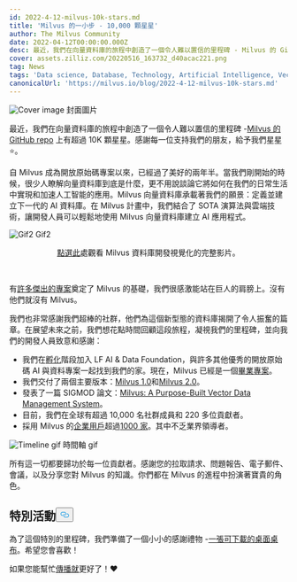 ```yaml
---
id: 2022-4-12-milvus-10k-stars.md
title: 'Milvus 的一小步 - 10,000 顆星星'
author: The Milvus Community
date: 2022-04-12T00:00:00.000Z
desc: 最近，我們在向量資料庫的旅程中創造了一個令人難以置信的里程碑 - Milvus 的 GitHub repo 上有超過 10K 顆星星。
cover: assets.zilliz.com/20220516_163732_d40acac221.png
tag: News
tags: 'Data science, Database, Technology, Artificial Intelligence, Vector Management'
canonicalUrl: 'https://milvus.io/blog/2022-4-12-milvus-10k-stars.md'
---
```

<p>
  
   <span class="img-wrapper"> <img translate="no" src="https://assets.zilliz.com/20220516_163732_d40acac221.png" alt="Cover image" class="doc-image" id="cover-image" />
   </span> <span class="img-wrapper"> <span>封面圖片</span> </span></p>
<p>最近，我們在向量資料庫的旅程中創造了一個令人難以置信的里程碑 -<a href="https://github.com/milvus-io/milvus">Milvus 的 GitHub repo</a> 上有超過 10K 顆星星。感謝每一位支持我們的朋友，給予我們星星 ⭐️。</p>
<p>自 Milvus 成為開放原始碼專案以來，已經過了美好的兩年半。當我們剛開始的時候，很少人瞭解向量資料庫到底是什麼，更不用說談論它將如何在我們的日常生活中實現和加速人工智能的應用。Milvus 向量資料庫承載著我們的願景：定義並建立下一代的 AI 資料庫。在 Milvus 計畫中，我們結合了 SOTA 演算法與雲端技術，讓開發人員可以輕鬆地使用 Milvus 向量資料庫建立 AI 應用程式。</p>
<p>
  
   <span class="img-wrapper"> <img translate="no" src="https://assets.zilliz.com/Milvus_0_10000_d50a914332.gif" alt="Gif2" class="doc-image" id="gif2" />
   </span> <span class="img-wrapper"> <span>Gif2</span> </span></p>
<div align="center"><a href="https://www.youtube.com/watch?v=zIAX_oPI2Jk&ab_channel=Milvus-VectorDatabase">點選此</a>處觀看 Milvus 資料庫開發視覺化的完整影片。</div>
<p><br/></p>
<p>有<a href="https://github.com/milvus-io/milvus">許多傑出的專案</a>奠定了 Milvus 的基礎，我們很感激能站在巨人的肩膀上。沒有他們就沒有 Milvus。</p>
<p>我們也非常感謝我們超棒的社群，他們為這個新型態的資料庫揭開了令人振奮的篇章。在展望未來之前，我們想花點時間回顧這段旅程，凝視我們的里程碑，並向我們的開發人員致意和感謝：</p>
<ul>
<li>我們在<a href="https://lfaidata.foundation/blog/2020/04/02/milvus-joins-lf-ai-as-new-incubation-project/">孵化</a>階段加入 LF AI &amp; Data Foundation，與許多其他優秀的開放原始碼 AI 與資料專案一起找到我們的家。現在，Milvus 已經是一個<a href="https://lfaidata.foundation/blog/2021/06/23/lf-ai-data-foundation-announces-graduation-of-milvus-project/">畢業專案</a>。</li>
<li>我們交付了兩個主要版本：<a href="https://milvus.io/docs/v1.0.0/announcement.md">Milvus 1.0</a>和<a href="https://milvus.io/docs/v2.0.x/comparison.md">Milvus 2.0</a>。</li>
<li>發表了一篇 SIGMOD 論文：<a href="https://dl.acm.org/doi/abs/10.1145/3448016.3457550">Milvus: A Purpose-Built Vector Data Management System</a>。</li>
<li>目前，我們在全球有超過 10,000 名社群成員和 220 多位貢獻者。</li>
<li>採用 Milvus 的<a href="https://milvus.io/">企業用戶</a>超過<a href="https://milvus.io/">1000 家</a>。其中不乏業界領導者。</li>
</ul>
<p>
  
   <span class="img-wrapper"> <img translate="no" src="https://assets.zilliz.com/Milvus_10000_star_timeline_3sec_de1a7c906a.gif" alt="Timeline gif" class="doc-image" id="timeline-gif" />
   </span> <span class="img-wrapper"> <span>時間軸 gif</span> </span></p>
<p>所有這一切都要歸功於每一位貢獻者。感謝您的拉取請求、問題報告、電子郵件、會議，以及分享您對 Milvus 的知識。你們都在 Milvus 的進程中扮演著寶貴的角色。</p>
<h2 id="Special-event" class="common-anchor-header">特別活動<button data-href="#Special-event" class="anchor-icon" translate="no">
      <svg translate="no"
        aria-hidden="true"
        focusable="false"
        height="20"
        version="1.1"
        viewBox="0 0 16 16"
        width="16"
      >
        <path
          fill="#0092E4"
          fill-rule="evenodd"
          d="M4 9h1v1H4c-1.5 0-3-1.69-3-3.5S2.55 3 4 3h4c1.45 0 3 1.69 3 3.5 0 1.41-.91 2.72-2 3.25V8.59c.58-.45 1-1.27 1-2.09C10 5.22 8.98 4 8 4H4c-.98 0-2 1.22-2 2.5S3 9 4 9zm9-3h-1v1h1c1 0 2 1.22 2 2.5S13.98 12 13 12H9c-.98 0-2-1.22-2-2.5 0-.83.42-1.64 1-2.09V6.25c-1.09.53-2 1.84-2 3.25C6 11.31 7.55 13 9 13h4c1.45 0 3-1.69 3-3.5S14.5 6 13 6z"
        ></path>
      </svg>
    </button></h2><p>為了這個特別的里程碑，我們準備了一個小小的感謝禮物 -<a href="https://assets.zilliz.com/10_K_stars_2b2e0e0b36.png">一張可下載的桌面桌布</a>。希望您會喜歡！</p>
<p>如果您能幫忙<a href="https://twitter.com/milvusio">傳播就</a>更好了！❤️</p>
